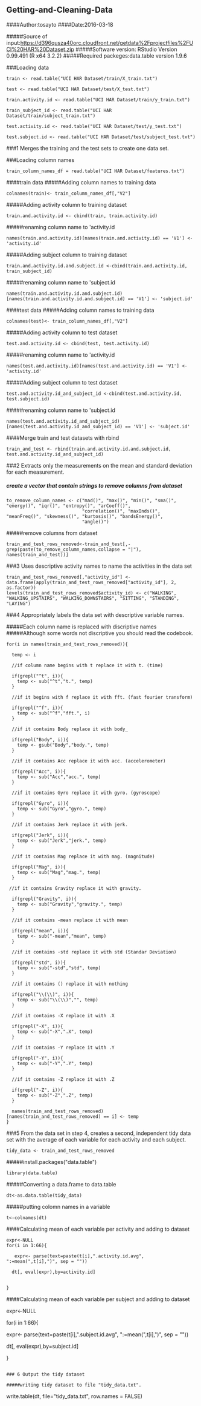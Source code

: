 ## Getting-and-Cleaning-Data


####Author:tosayto
####Date:2016-03-18

#####Source of input:https://d396qusza40orc.cloudfront.net/getdata%2Fprojectfiles%2FUCI%20HAR%20Dataset.zip
#####Software version: RStudio Version 0.99.491 (R x64 3.2.2)
#####Required packeges:data.table version 1.9.6

###Loading data
```
train <- read.table("UCI HAR Dataset/train/X_train.txt")

test <- read.table("UCI HAR Dataset/test/X_test.txt")

train.activity.id <- read.table("UCI HAR Dataset/train/y_train.txt")

train_subject_id <- read.table("UCI HAR Dataset/train/subject_train.txt")

test.activity.id <- read.table("UCI HAR Dataset/test/y_test.txt")

test.subject.id <- read.table("UCI HAR Dataset/test/subject_test.txt")
```


###1 Merges the training and the test sets to create one data set.

###Loading column names
```
train_column_names_df = read.table("UCI HAR Dataset/features.txt")
```
####train data
#####Adding column names to training data
```
colnames(train)<- train_column_names_df[,"V2"]
```

#####Adding activity column to training dataset
```
train.and.activity.id <- cbind(train, train.activity.id) 
```

#####renaming column name to 'activity.id
```
names(train.and.activity.id)[names(train.and.activity.id) == 'V1'] <- 'activity.id'
```
#####Adding subject column to training dataset
```
train.and.activity.id.and.subject.id <-cbind(train.and.activity.id, train_subject_id)
```
#####renaming column name to 'subject.id
```
names(train.and.activity.id.and.subject.id)[names(train.and.activity.id.and.subject.id) == 'V1'] <- 'subject.id'
```
####test data
#####Adding column names to training data
```
colnames(test)<- train_column_names_df[,"V2"]
```

#####Adding activity column to test dataset
```
test.and.activity.id <- cbind(test, test.activity.id) 
```

#####renaming column name to 'activity.id
```
names(test.and.activity.id)[names(test.and.activity.id) == 'V1'] <- 'activity.id'
```

#####Adding subject column to test dataset
```
test.and.activity.id_and_subject_id <-cbind(test.and.activity.id, test.subject.id)
```
#####renaming column name to 'subject.id
```
names(test.and.activity.id_and_subject_id)[names(test.and.activity.id_and_subject_id) == 'V1'] <- 'subject.id'
```
####Merge train and test datasets with rbind
```
train_and_test <- rbind(train.and.activity.id.and.subject.id, test.and.activity.id_and_subject_id)
```

###2 Extracts only the measurements on the mean and standard deviation for each measurement.

##### create a vector that contain strings to remove columns from dataset
```
to_remove_column_names <- c("mad()", "max()", "min()", "sma()", "energy()", "iqr()", "entropy()", "arCoeff()", 
                            "correlation()", "maxInds()", "meanFreq()", "skewness()", "kurtosis()", "bandsEnergy()",
                            "angle()")
```
#####remove columns from dataset
```
train_and_test_rows_removed<-train_and_test[,-grep(paste(to_remove_column_names,collapse = "|"), names(train_and_test))]
```

###3 Uses descriptive activity names to name the activities in the data set

```
train_and_test_rows_removed[,"activity_id"] <- data.frame(apply(train_and_test_rows_removed["activity_id"], 2, as.factor))
levels(train_and_test_rows_removed$activity_id) <- c("WALKING", "WALKING_UPSTAIRS", "WALKING_DOWNSTAIRS", "SITTING", "STANDING", "LAYING")
```

###4 Appropriately labels the data set with descriptive variable names.

#####Each column name is replaced with discriptive names
#####Although some words not discriptive you should read the codebook.
```
for(i in names(train_and_test_rows_removed)){

  temp <- i
  
  //if column name begins with t replace it with t. (time)
  
  if(grepl("^t", i)){
    temp <- sub("^t","t.", temp)
  }
  
  //if it begins with f replace it with fft. (fast fourier transform)
  
  if(grepl("^f", i)){
    temp <- sub("^f","fft.", i)
  }
  
  //if it contains Body replace it with body_
  
  if(grepl("Body", i)){
    temp <- gsub("Body","body.", temp)
  }
  
  //if it contains Acc replace it with acc. (accelerometer)
  
  if(grepl("Acc", i)){
    temp <- sub("Acc","acc.", temp)
  }
  
  //if it contains Gyro replace it with gyro. (gyroscope)
  
  if(grepl("Gyro", i)){
    temp <- sub("Gyro","gyro.", temp)
  }
  
  //if it contains Jerk replace it with jerk.
  
  if(grepl("Jerk", i)){
    temp <- sub("Jerk","jerk.", temp)
  }
  
  //if it contains Mag replace it with mag. (magnitude)
  
  if(grepl("Mag", i)){
    temp <- sub("Mag","mag.", temp)
  }
  
 //if it contains Gravity replace it with gravity.
 
  if(grepl("Gravity", i)){
    temp <- sub("Gravity","gravity.", temp)
  }
  
  //if it contains -mean replace it with mean
  
  if(grepl("mean", i)){
    temp <- sub("-mean","mean", temp)
  }
  
  //if it contains -std replace it with std (Standar Deviation)
  
  if(grepl("std", i)){
    temp <- sub("-std","std", temp)
  }
  
  //if it contains () replace it with nothing
  
  if(grepl("\\(\\)", i)){
    temp <- sub("\\(\\)","", temp)
  }
  
  //if it contains -X replace it with .X
  
  if(grepl("-X", i)){
    temp <- sub("-X",".X", temp)
  }
  
  //if it contains -Y replace it with .Y
  
  if(grepl("-Y", i)){
    temp <- sub("-Y",".Y", temp)
  }
  
  //if it contains -Z replace it with .Z
  
  if(grepl("-Z", i)){
    temp <- sub("-Z",".Z", temp)
  }
  
  names(train_and_test_rows_removed)[names(train_and_test_rows_removed) == i] <- temp
}
```
###5 From the data set in step 4, creates a second, independent tidy data set with the average of each variable for each activity and each subject.
```
tidy_data <- train_and_test_rows_removed
```

#####install.packages("data.table")
```
library(data.table)
```
#####Converting a data.frame to data.table
```
dt<-as.data.table(tidy_data)
```

#####putting colomn names in a variable
```
t<-colnames(dt)
```
####Calculating mean of each variable per activity and adding to dataset
```
expr<-NULL
for(i in 1:66){

   expr<- parse(text=paste(t[i],".activity.id.avg", ":=mean(",t[i],")", sep = ""))
   
  dt[, eval(expr),by=activity.id]
  
  
}
```
####Calculating mean of each variable per subject and adding to dataset

expr<-NULL

for(i in 1:66){

  expr<- parse(text=paste(t[i],".subject.id.avg", ":=mean(",t[i],")", sep = ""))
  
  dt[, eval(expr),by=subject.id]
  
  
}
```

### 6 Output the tidy dataset

#####writing tidy dataset to file "tidy_data.txt".
```
write.table(dt, file="tidy_data.txt", row.names = FALSE)
```
